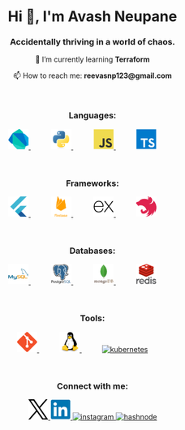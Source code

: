 <h1 align="center">Hi 👋, I'm Avash Neupane</h1>
<h3 align="center">Accidentally thriving in a world of chaos.</h3>

<p align="center">🌱 I’m currently learning <strong>Terraform</strong></p>

<p align="center">📫 How to reach me: <strong>reevasnp123@gmail.com</strong></p>

<br/>

<h3 align="center">Languages:</h3>
<p align="center">
  <a href="https://dart.dev/" target="_blank" rel="noreferrer" style="margin-right: 40px;">
    <img src="https://raw.githubusercontent.com/devicons/devicon/master/icons/dart/dart-original.svg" alt="dart" width="40" height="40"/>
  </a>
  <a href="https://www.python.org/" target="_blank" rel="noreferrer" style="margin-right: 40px;">
    <img src="https://raw.githubusercontent.com/devicons/devicon/master/icons/python/python-original.svg" alt="python" width="40" height="40"/>
  </a>
  <a href="https://developer.mozilla.org/en-US/docs/Web/JavaScript" target="_blank" rel="noreferrer" style="margin-right: 40px;">
    <img src="https://raw.githubusercontent.com/devicons/devicon/master/icons/javascript/javascript-original.svg" alt="javascript" width="40" height="40"/>
  </a>
  <a href="https://www.typescriptlang.org/" target="_blank" rel="noreferrer" style="margin-right: 40px;">
    <img src="https://raw.githubusercontent.com/devicons/devicon/master/icons/typescript/typescript-original.svg" alt="typescript" width="40" height="40"/>
  </a>
</p>

<br/>

<h3 align="center">Frameworks:</h3>
<p align="center">
  <a href="https://flutter.dev/" target="_blank" rel="noreferrer" style="margin-right: 40px;">
    <img src="https://raw.githubusercontent.com/devicons/devicon/master/icons/flutter/flutter-original.svg" alt="flutter" width="40" height="40"/>
  </a>
  <a href="https://firebase.google.com/" target="_blank" rel="noreferrer" style="margin-right: 40px;">
    <img src="https://raw.githubusercontent.com/devicons/devicon/master/icons/firebase/firebase-plain-wordmark.svg" alt="firebase" width="40" height="40"/>
  </a>
  <a href="https://expressjs.com/" target="_blank" rel="noreferrer" style="margin-right: 40px;">
    <img src="https://raw.githubusercontent.com/devicons/devicon/master/icons/express/express-original.svg" alt="express" width="40" height="40"/>
  </a>
  <a href="https://nestjs.com/" target="_blank" rel="noreferrer" style="margin-right: 40px;">
    <img src="https://raw.githubusercontent.com/devicons/devicon/master/icons/nestjs/nestjs-plain.svg" alt="nestjs" width="40" height="40"/>
  </a>
</p>

<br/>

<h3 align="center">Databases:</h3>
<p align="center">
  <a href="https://www.mysql.com/" target="_blank" rel="noreferrer" style="margin-right: 40px;">
    <img src="https://raw.githubusercontent.com/devicons/devicon/master/icons/mysql/mysql-original-wordmark.svg" alt="mysql" width="40" height="40"/>
  </a>
  <a href="https://www.postgresql.org" target="_blank" rel="noreferrer" style="margin-right: 40px;">
    <img src="https://raw.githubusercontent.com/devicons/devicon/master/icons/postgresql/postgresql-original-wordmark.svg" alt="postgresql" width="40" height="40"/>
  </a>
  <a href="https://www.mongodb.com/" target="_blank" rel="noreferrer" style="margin-right: 40px;">
    <img src="https://raw.githubusercontent.com/devicons/devicon/master/icons/mongodb/mongodb-original-wordmark.svg" alt="mongodb" width="40" height="40"/>
  </a>
  <a href="https://redis.io/" target="_blank" rel="noreferrer" style="margin-right: 40px;">
    <img src="https://raw.githubusercontent.com/devicons/devicon/master/icons/redis/redis-original-wordmark.svg" alt="redis" width="40" height="40"/>
  </a>
</p>

<br/>

<h3 align="center">Tools:</h3>
<p align="center">
  <a href="https://git-scm.com/" target="_blank" rel="noreferrer" style="margin-right: 40px;">
    <img src="https://raw.githubusercontent.com/devicons/devicon/master/icons/git/git-original.svg" alt="git" width="40" height="40"/>
  </a>
  <a href="https://www.linux.org/" target="_blank" rel="noreferrer" style="margin-right: 40px;">
    <img src="https://raw.githubusercontent.com/devicons/devicon/master/icons/linux/linux-original.svg" alt="linux" width="40" height="40"/>
  </a>
  <a href="https://kubernetes.io/" target="_blank" rel="noreferrer" style="margin-right: 40px;">
    <img src="https://www.vectorlogo.zone/logos/kubernetes/kubernetes-icon.svg" alt="kubernetes" width="40" height="40"/>
  </a>
</p>

<br/>

<h3 align="center">Connect with me:</h3>
<p align="center">
  <a href="https://twitter.com/yourusername" target="_blank" rel="noreferrer">
    <img src="https://raw.githubusercontent.com/devicons/devicon/master/icons/twitter/twitter-original.svg" alt="twitter" width="40" height="40"/>
  </a>
  <a href="https://linkedin.com/in/yourusername" target="_blank" rel="noreferrer">
    <img src="https://raw.githubusercontent.com/devicons/devicon/master/icons/linkedin/linkedin-original.svg" alt="linkedin" width="40" height="40"/>
  </a>
  <a href="https://www.instagram.com/yourusername" target="_blank" rel="noreferrer">
    <img src="https://raw.githubusercontent.com/devicons/devicon/master/icons/instagram/instagram-original.svg" alt="instagram" width="40" height="40"/>
  </a>
  <a href="https://hashnode.com/@yourusername" target="_blank" rel="noreferrer">
    <img src="https://raw.githubusercontent.com/devicons/devicon/master/icons/hashnode/hashnode-original.svg" alt="hashnode" width="40" height="40"/>
  </a>
</p>
